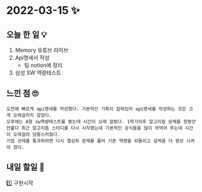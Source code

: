 # 2022-03-15 ✨

## 오늘 한 일 💡
1. Memory 유튜브 라이브
2. Api명세서 작성
	+ 팀 notion에 정리
3. 삼성 SW 역량테스트

## 느낀 점 🙄
```
오전에 빠르게 api명세를 작성했다. 기본적인 기획이 잡혀있어 api명세를 작성하는 것은 크게 오래걸리지 않았다.  
오후에는 A형 sw역량테스트를 봤는데 시간이 오래 걸렸다. 1학기이후 알고리즘 문제를 한동안 안풀다 최근 알고리즘 스터디를 다시 시작했는데 기본적인 공식들을 많이 까먹어 푸는데 시간이 오래걸려 당황스러웠다.  
기업 코테를 통과하려면 다시 열심히 문제를 풀어 기존 역량을 되돌리고 실력을 더 향상 시켜야 겠다.
```
## 내일 할일 🧐
1️⃣ 구현시작

